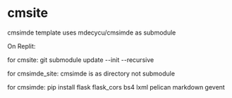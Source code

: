 # cmsite
cmsimde template uses mdecycu/cmsimde as submodule

On Replit:

for cmsite:  git submodule update --init --recursive

for cmsimde_site: cmsimde is as directory not submodule

for cmsimde: pip install flask flask_cors bs4 lxml pelican markdown gevent
